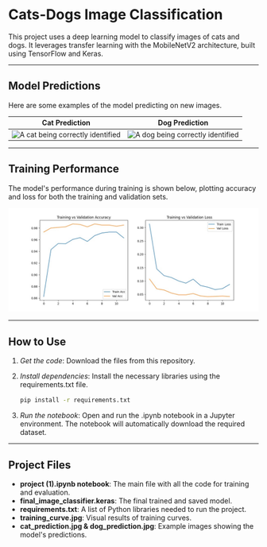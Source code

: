 # Cats-Dogs Image Classification

This project uses a deep learning model to classify images of cats and dogs. It leverages transfer learning with the MobileNetV2 architecture, built using TensorFlow and Keras.

---

## Model Predictions
Here are some examples of the model predicting on new images.

| Cat Prediction | Dog Prediction |
| :---: | :---: |
| ![A cat being correctly identified](cat_prediction.jpg) | ![A dog being correctly identified](images/dog_prediction.jpg) |



---

## Training Performance
The model's performance during training is shown below, plotting accuracy and loss for both the training and validation sets.

![Model Training Curves](training_curve.jpg)

---

## How to Use
1.  *Get the code*:
    Download the files from this repository.

2.  *Install dependencies*:
    Install the necessary libraries using the requirements.txt file.
    ```bash
    pip install -r requirements.txt
    ```
    
3.  *Run the notebook*:
    Open and run the .ipynb notebook in a Jupyter environment. The notebook will automatically download the required dataset.

---

## Project Files
* **project (1).ipynb notebook**: The main file with all the code for training and evaluation.
* **final_image_classifier.keras**: The final trained and saved model.
* **requirements.txt**: A list of Python libraries needed to run the project.
* **training_curve.jpg**: Visual results of training curves.
* **cat_prediction.jpg & dog_prediction.jpg**: Example images showing the model's predictions.
